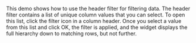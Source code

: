 This demo shows how to&nbsp;use the header filter for filtering data. The header filter contains a&nbsp;list of&nbsp;unique column values that you can select. To&nbsp;open this list, click the filter icon in&nbsp;a&nbsp;column header. Once you select a&nbsp;value from this list and click&nbsp;OK, the filter is&nbsp;applied, and the widget displays the full hierarchy down to&nbsp;matching rows, but not further.